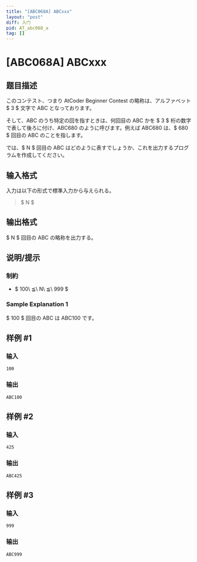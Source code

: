 ```yaml
---
title: "[ABC068A] ABCxxx"
layout: "post"
diff: 入门
pid: AT_abc068_a
tag: []
---
```


# [ABC068A] ABCxxx

## 题目描述

[problemUrl]: https://atcoder.jp/contests/abc068/tasks/abc068_a

このコンテスト、つまり AtCoder Beginner Contest の略称は、アルファベット $ 3 $ 文字で ABC となっております。

そして、ABC のうち特定の回を指すときは、何回目の ABC かを $ 3 $ 桁の数字で表して後ろに付け、ABC680 のように呼びます。例えば ABC680 は、$ 680 $ 回目の ABC のことを指します。

では、$ N $ 回目の ABC はどのように表すでしょうか、これを出力するプログラムを作成してください。

## 输入格式

入力は以下の形式で標準入力から与えられる。

> $ N $

## 输出格式

$ N $ 回目の ABC の略称を出力する。

## 说明/提示

### 制約

- $ 100\ ≦\ N\ ≦\ 999 $

### Sample Explanation 1

$ 100 $ 回目の ABC は ABC100 です。

## 样例 #1

### 输入

```
100
```

### 输出

```
ABC100
```

## 样例 #2

### 输入

```
425
```

### 输出

```
ABC425
```

## 样例 #3

### 输入

```
999
```

### 输出

```
ABC999
```

